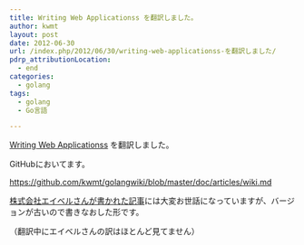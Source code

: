 ```yaml
---
title: Writing Web Applicationss を翻訳しました。
author: kwmt
layout: post
date: 2012-06-30
url: /index.php/2012/06/30/writing-web-applicationss-を翻訳しました/
pdrp_attributionLocation:
  - end
categories:
  - golang
tags:
  - golang
  - Go言語

---
```

[Writing Web Applicationss][1] を翻訳しました。
  
GitHubにおいてます。
  
<https://github.com/kwmt/golangwiki/blob/master/doc/articles/wiki.md>
  
[株式会社エイベルさんが書かれた記事][2]には大変お世話になっていますが、バージョンが古いので書きなおした形です。
  
（翻訳中にエイベルさんの訳はほとんど見てません）

 [1]: http://golang.org/doc/articles/wiki/
 [2]: http://golang.jp/codelab-wiki